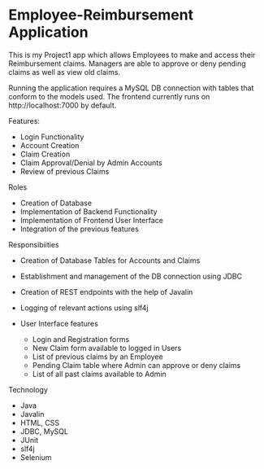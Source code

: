 # Employee-Reimbursement Application

This is my Project1 app which allows Employees to make and access their Reimbursement claims.
Managers are able to approve or deny pending claims as well as view old claims.

Running the application requires a MySQL DB connection with tables that conform to the
models used. The frontend currently runs on http://localhost:7000 by default.

Features:
  - Login Functionality
  - Account Creation
  - Claim Creation
  - Claim Approval/Denial by Admin Accounts
  - Review of previous Claims

Roles
  - Creation of Database 
  - Implementation of Backend Functionality
  - Implementation of Frontend User Interface
  - Integration of the previous features

Responsibiities
  - Creation of Database Tables for Accounts and Claims
  - Establishment and management of the DB connection using JDBC
  - Creation of REST endpoints with the help of Javalin
  - Logging of relevant actions using slf4j

  - User Interface features
    - Login and Registration forms
    - New Claim form available to logged in Users
    - List of previous claims by an Employee
    - Pending Claim table where Admin can approve or deny claims
    - List of all past claims available to Admin

Technology
  - Java
  - Javalin
  - HTML, CSS
  - JDBC, MySQL
  - JUnit
  - slf4j
  - Selenium
